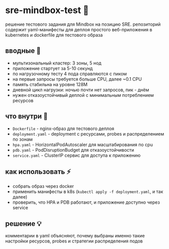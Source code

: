 # sre-mindbox-test 🚀

решение тестового задания для Mindbox на позицию SRE. репозиторий содержит yaml-манифесты для деплоя простого веб-приложения в kubernetes и dockerfile для тестового образа

## вводные 📝

- мультизональный кластер: 3 зоны, 5 нод  
- приложение стартует за 5-10 секунд  
- по нагрузочному тесту 4 пода справляются с пиком  
- на первые запросы требуется больше CPU, далее ~0.1 CPU  
- память стабильна на уровне 128M  
- дневной цикл нагрузки: ночью почти нет запросов, пик - днём  
- нужен отказоустойчивый деплой с минимальным потреблением ресурсов

## что внутри 📂

- `Dockerfile` - nginx-образ для тестового деплоя  
- `deployment.yaml` - deployment с ресурсами, probes и распределением по зонам  
- `hpa.yaml` - HorizontalPodAutoscaler для масштабирования по cpu 
- `pdb.yaml` - PodDisruptionBudget для отказоустойчивости  
- `service.yaml` - ClusterIP сервис для доступа к приложению

## как использовать ⚡️

- собрать образ через docker  
- применить манифесты в k8s (`kubectl apply -f deployment.yaml`, и так далее)  
- проверить, что HPA и PDB работают, и приложение доступно через service

## решение 💡

комментарии в yaml объясняют, почему выбраны именно такие настройки ресурсов, probes и стратегии распределения подов
